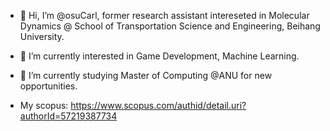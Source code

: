 - 👋 Hi, I’m @osuCarl, former research assistant intereseted in Molecular Dynamics @ School of Transportation Science and Engineering, Beihang University.
- 👀 I’m currently interested in Game Development, Machine Learning.
- 🌱 I’m currently studying Master of Computing @ANU for new opportunities.

- My scopus: https://www.scopus.com/authid/detail.uri?authorId=57219387734

<!---
osuCarl/osuCarl is a ✨ special ✨ repository because its `README.md` (this file) appears on your GitHub profile.
You can click the Preview link to take a look at your changes.
--->
